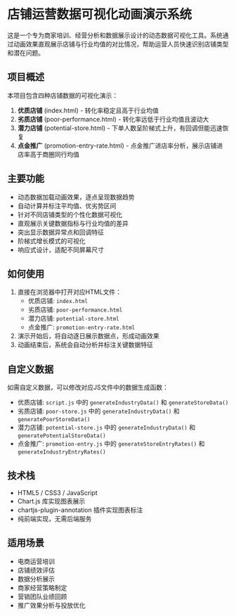 # 店铺运营数据可视化动画演示系统

这是一个专为商家培训、经营分析和数据展示设计的动态数据可视化工具。系统通过动画效果直观展示店铺与行业均值的对比情况，帮助运营人员快速识别店铺类型和潜在问题。

## 项目概述

本项目包含四种店铺数据的可视化演示：

1. **优质店铺** (index.html) - 转化率稳定且高于行业均值
2. **劣质店铺** (poor-performance.html) - 转化率远低于行业均值且波动大  
3. **潜力店铺** (potential-store.html) - 下单人数呈阶梯式上升，有回调但能迅速恢复
4. **点金推广** (promotion-entry-rate.html) - 点金推广进店率分析，展示店铺进店率高于商圈同行均值

## 主要功能

- 动态数据加载动画效果，逐点呈现数据趋势
- 自动计算并标注平均值、优劣势区间
- 针对不同店铺类型的个性化数据可视化
- 直观展示关键数据指标与行业均值的差异
- 突出显示数据异常点和回调特征
- 阶梯式增长模式的可视化
- 响应式设计，适配不同屏幕尺寸

## 如何使用

1. 直接在浏览器中打开对应HTML文件：
   - 优质店铺: `index.html`
   - 劣质店铺: `poor-performance.html` 
   - 潜力店铺: `potential-store.html`
   - 点金推广: `promotion-entry-rate.html`
2. 演示开始后，将自动逐日展示数据点，形成动画效果
3. 动画结束后，系统会自动分析并标注关键数据特征

## 自定义数据

如需自定义数据，可以修改对应JS文件中的数据生成函数：

- 优质店铺: `script.js` 中的 `generateIndustryData()` 和 `generateStoreData()`
- 劣质店铺: `poor-store.js` 中的 `generateIndustryData()` 和 `generatePoorStoreData()`
- 潜力店铺: `potential-store.js` 中的 `generateIndustryData()` 和 `generatePotentialStoreData()`
- 点金推广: `promotion-entry.js` 中的 `generateStoreEntryRates()` 和 `generateIndustryEntryRates()`

## 技术栈

- HTML5 / CSS3 / JavaScript
- Chart.js 库实现图表展示
- chartjs-plugin-annotation 插件实现图表标注
- 纯前端实现，无需后端服务

## 适用场景

- 电商运营培训
- 店铺绩效评估
- 数据分析展示
- 商家经营策略制定
- 营销团队业绩回顾
- 推广效果分析与投放优化